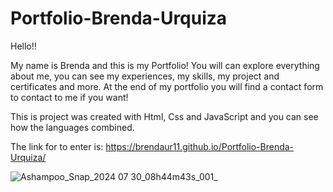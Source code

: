 # Portfolio-Brenda-Urquiza

Hello!!

My name is Brenda and this is my Portfolio! You will can explore everything about me, you can see my experiences, my skills, my project and certificates and more.
At the end of my portfolio you will find a contact form to contact to me if you want!

This is project was created with Html, Css and JavaScript and you can see how the languages combined.

The link for to enter is: https://brendaur11.github.io/Portfolio-Brenda-Urquiza/

![Ashampoo_Snap_2024 07 30_08h44m43s_001_](https://github.com/user-attachments/assets/12fdc8f2-1575-40eb-b391-8c0b44c0e8b0)

